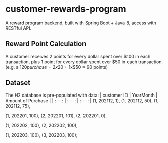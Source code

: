 # customer-rewards-program
A reward program backend, built with Spring Boot + Java 8, access with RESTful API.

## Reward Point Calculation
A customer receives 2 points for every dollar spent over $100 in each transaction, plus 1 point for every
dollar spent over $50 in each transaction.
(e.g. a $120 purchase = 2x$20 + 1x$50 = 90 points)

## Dataset
The H2 database is pre-populated with data:
| customer ID | YearMonth | Amount of Purchase |
| :---: | :---: | :---: |
(1, 202112, 1),
(1, 202112, 50),
(1, 202112, 75),

(1, 202201, 100),
(2, 202201, 101),
(2, 202201, 0),

(1, 202202, 100),
(2, 202202, 100),

(1, 202203, 100),
(3, 202203, 100);